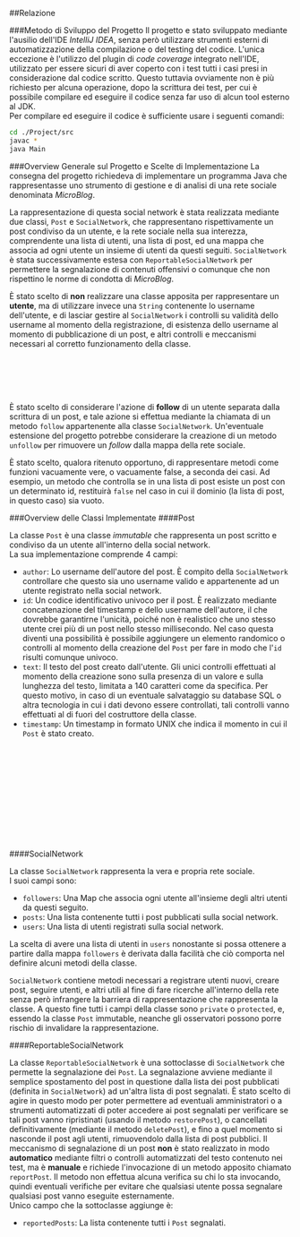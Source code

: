 ##Relazione

###Metodo di Sviluppo del Progetto
Il progetto e stato sviluppato mediante l'ausilio dell'IDE _IntelliJ IDEA_, senza però utilizzare strumenti esterni di automatizzazione della compilazione o del testing del codice. L'unica eccezione è l'utilizzo del plugin di _code coverage_ integrato nell'IDE, utilizzato per essere sicuri di aver coperto con i test tutti i casi presi in considerazione dal codice scritto. Questo tuttavia ovviamente non è più richiesto per alcuna operazione, dopo la scrittura dei test, per cui è possibile compilare ed eseguire il codice senza far uso di alcun tool esterno al JDK.\
Per compilare ed eseguire il codice è sufficiente usare i seguenti comandi:


```bash
cd ./Project/src
javac *
java Main
```

###Overview Generale sul Progetto e Scelte di Implementazione
La consegna del progetto richiedeva di implementare un programma Java che rappresentasse uno strumento di gestione e di analisi di una rete sociale denominata _MicroBlog_.

La rappresentazione di questa social network è stata realizzata mediante due classi, `Post` e  `SocialNetwork`, che rappresentano rispettivamente un post condiviso da un utente, e la rete sociale nella sua interezza, comprendente una lista di utenti, una lista di post, ed una mappa che associa ad ogni utente un insieme di utenti da questi seguiti. `SocialNetwork` è stata successivamente estesa con `ReportableSocialNetwork` per permettere la segnalazione di contenuti offensivi o comunque che non rispettino le norme di condotta di _MicroBlog_.

È stato scelto di **non** realizzare una classe apposita per rappresentare un **utente**, ma di utilizzare invece una `String` contenente lo username dell'utente, e di lasciar gestire al `SocialNetwork` i controlli su validità dello username al momento della registrazione, di esistenza dello username al momento di pubblicazione di un post, e altri controlli e meccanismi necessari al corretto funzionamento della classe.

</br>
</br>
</br>
</br>

È stato scelto di considerare l'azione di **follow** di un utente separata dalla scrittura di un post, e tale azione si effettua mediante la chiamata di un metodo `follow` appartenente alla classe `SocialNetwork`. Un'eventuale estensione del progetto potrebbe considerare la creazione di un metodo `unfollow` per rimuovere un _follow_ dalla mappa della rete sociale.

È stato scelto, qualora ritenuto opportuno, di rappresentare metodi come funzioni vacuamente vere, o vacuamente false, a seconda dei casi. Ad esempio, un metodo che controlla se in una lista di post esiste un post con un determinato id, restituirà `false` nel caso in cui il dominio (la lista di post, in questo caso) sia vuoto.
<!--- Ad esempio un metodo che cerca se all'interno di un Post è presente una lista di parole, se riceve una lista vuota come parametro restituirà `true`. --->

###Overview delle Classi Implementate
####Post

La classe `Post` è una classe _immutable_ che rappresenta un post scritto e condiviso da un utente all'interno della social network.\
La sua implementazione comprende 4 campi:

- `author`: Lo username dell'autore del post. È compito della `SocialNetwork` controllare che questo sia uno username valido e appartenente ad un utente registrato nella social network.
- `id`: Un codice identificativo univoco per il post. È realizzato mediante concatenazione del timestamp e dello username dell'autore, il che dovrebbe garantirne l'unicità, poiché non è realistico che uno stesso utente crei più di un post nello stesso millisecondo. Nel caso questa diventi una possibilità è possibile aggiungere un elemento randomico o controlli al momento della creazione del `Post` per fare in modo che l'`id` risulti comunque univoco.
- `text`: Il testo del post creato dall'utente. Gli unici controlli effettuati al momento della creazione sono sulla presenza di un valore e sulla lunghezza del testo, limitata a 140 caratteri come da specifica. Per questo motivo, in caso di un eventuale salvataggio su database SQL o altra tecnologia in cui i dati devono essere controllati, tali controlli vanno effettuati al di fuori del costruttore della classe.
- `timestamp`: Un timestamp in formato UNIX che indica il momento in cui il `Post` è stato creato.

</br>
</br>
</br>
</br>
</br>
</br>
</br>
</br>
</br>
</br>

####SocialNetwork

La classe `SocialNetwork` rappresenta la vera e propria rete sociale.\
I suoi campi sono:

- `followers`: Una Map che associa ogni utente all'insieme degli altri utenti da questi seguito.
- `posts`: Una lista contenente tutti i post pubblicati sulla social network.
- `users`: Una lista di utenti registrati sulla social network.

La scelta di avere una lista di utenti in `users` nonostante si possa ottenere a partire dalla mappa `followers` è derivata dalla facilità che ciò comporta nel definire alcuni metodi della classe.

`SocialNetwork` contiene metodi necessari a registrare utenti nuovi, creare post, seguire utenti, e altri utili al fine di fare ricerche all'interno della rete senza però infrangere la barriera di rappresentazione che rappresenta la classe. A questo fine tutti i campi della classe sono `private` o `protected`, e, essendo la classe `Post` immutable, neanche gli osservatori possono porre rischio di invalidare la rappresentazione.

####ReportableSocialNetwork

La classe `ReportableSocialNetwork` è una sottoclasse di `SocialNetwork` che permette la segnalazione dei `Post`. La segnalazione avviene mediante il semplice spostamento del post in questione dalla lista dei post pubblicati (definita in `SocialNetwork`) ad un'altra lista di post segnalati. È stato scelto di agire in questo modo per poter permettere ad eventuali amministratori o a strumenti automatizzati di poter accedere ai post segnalati per verificare se tali post vanno ripristinati (usando il metodo `restorePost`), o cancellati definitivamente (mediante il metodo `deletePost`), e fino a quel momento si nasconde il post agli utenti, rimuovendolo dalla lista di post pubblici. Il meccanismo di segnalazione di un post **non** è stato realizzato in modo **automatico** mediante filtri o controlli automatizzati del testo contenuto nei test, ma è **manuale** e richiede l'invocazione di un metodo apposito chiamato `reportPost`. Il metodo non effettua alcuna verifica su chi lo sta invocando, quindi eventuali verifiche per evitare che qualsiasi utente possa segnalare qualsiasi post vanno eseguite esternamente.\
Unico campo che la sottoclasse aggiunge è:

- `reportedPosts`: La lista contenente tutti i `Post` segnalati.
